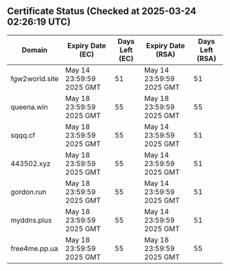 ## Certificate Status (Checked at 2025-03-24 02:26:19 UTC)
| Domain | Expiry Date (EC) | Days Left (EC) | Expiry Date (RSA) | Days Left (RSA) |
|--------|-------------------|----------------|--------------------|--------------------|
| fgw2world.site | May 14 23:59:59 2025 GMT | 51 | May 14 23:59:59 2025 GMT | 51 |
| queena.win | May 18 23:59:59 2025 GMT | 55 | May 18 23:59:59 2025 GMT | 55 |
| sqqq.cf | May 18 23:59:59 2025 GMT | 55 | May 14 23:59:59 2025 GMT | 51 |
| 443502.xyz | May 18 23:59:59 2025 GMT | 55 | May 14 23:59:59 2025 GMT | 51 |
| gordon.run | May 18 23:59:59 2025 GMT | 55 | May 14 23:59:59 2025 GMT | 51 |
| myddns.plus | May 18 23:59:59 2025 GMT | 55 | May 14 23:59:59 2025 GMT | 51 |
| free4me.pp.ua | May 18 23:59:59 2025 GMT | 55 | May 18 23:59:59 2025 GMT | 55 |
